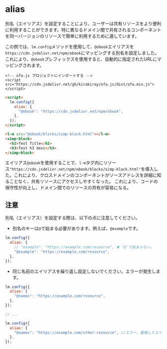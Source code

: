 # alias

別名（エイリアス）を設定することにより、ユーザーは共有リソースをより便利に利用することができます。特に異なるドメイン間で共有されるコンポーネントを同一バージョンのリソースで簡単に利用するために適しています。

この例では、`lm.config`メソッドを使用して、`@obook`エイリアスを`https://cdn.jsdelivr.net/npm/obook`にマッピングする別名を設定しました。これにより、`@obook`プレフィックスを使用すると、自動的に指定されたURLにマッピングされます。

<html-viewer>

```
<!-- ofa.js プロジェクトにインポートする -->
<script src="https://cdn.jsdelivr.net/gh/kirakiray/ofa.js/dist/ofa.min.js"></script>
```

```html
<script>
  lm.config({
    alias: {
      "@obook": "https://cdn.jsdelivr.net/npm/obook",
    },
  });
</script>

<l-m src="@obook/blocks/simp-block.html"></l-m>
<simp-block>
  <h2>Test Title</h2>
  <h3>Test h3 desc</h3>
</simp-block>
```

</html-viewer>

エイリアス`@obook`を使用することで、`l-m`タグ内にリソース`"https://cdn.jsdelivr.net/npm/obook/blocks/simp-block.html"`を導入した。これにより、クロスドメインのコンポーネントがソースアドレスを詳細に知ることなく、共有リソースにアクセスしやすくなった。 これにより、コードの保守性が向上し、ドメイン間でのリソースの共有が容易になる。

## 注意

別名（エイリアス）を設定する際は、以下の点に注意してください。

- 別名のキーは`@`で始まる必要があります。例えば、`@example`です。

```javascript
lm.config({
  alias: {
    // "example": "https://example.com/resource", ❌ '@'で始まらない。
    "@example": "https://example.com/resource",
  },
});
```

- 同じ名前のエイリアスを繰り返し設定しないでください。エラーが発生します。

```javascript
lm.config({
  alias: {
    "@namex": "https://example.com/resource",
  },
});

// ...

lm.config({
  alias: {
    "@namex": "https://example.com/other-resource", //エラー、重複したエイリア
  },
});
```